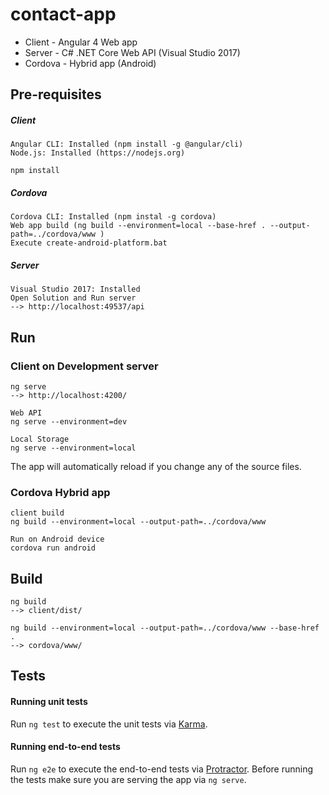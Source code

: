 # contact-app

- Client - Angular 4 Web app
- Server - C# .NET Core Web API (Visual Studio 2017)
- Cordova - Hybrid app (Android)

## Pre-requisites
##### Client
```
Angular CLI: Installed (npm install -g @angular/cli)
Node.js: Installed (https://nodejs.org)

npm install
```
##### Cordova
```
Cordova CLI: Installed (npm instal -g cordova)
Web app build (ng build --environment=local --base-href . --output-path=../cordova/www )
Execute create-android-platform.bat
```
##### Server
```
Visual Studio 2017: Installed
Open Solution and Run server
--> http://localhost:49537/api
```
## Run

### Client on Development server
```
ng serve
--> http://localhost:4200/

Web API
ng serve --environment=dev

Local Storage 
ng serve --environment=local
```
The app will automatically reload if you change any of the source files.

### Cordova Hybrid app
```
client build
ng build --environment=local --output-path=../cordova/www 

Run on Android device
cordova run android
```

## Build

```
ng build
--> client/dist/

ng build --environment=local --output-path=../cordova/www --base-href .
--> cordova/www/
```

## Tests

#### Running unit tests

Run `ng test` to execute the unit tests via [Karma](https://karma-runner.github.io).

#### Running end-to-end tests

Run `ng e2e` to execute the end-to-end tests via [Protractor](http://www.protractortest.org/).
Before running the tests make sure you are serving the app via `ng serve`.
